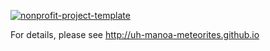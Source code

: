 [![nonprofit-project-template](https://github.com/uh-manoa-meteorites/nonprofit-project-template/actions/workflows/ci.yml/badge.svg)](https://github.com/uh-manoa-meteorites/nonprofit-project-template/actions/workflows/ci.yml)

For details, please see http://uh-manoa-meteorites.github.io

